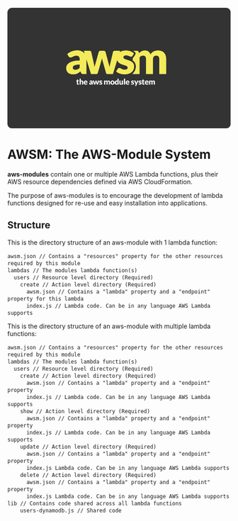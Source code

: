 ![AWSM logo aws modules lambda api gateway JAWS](awsm_logo.png)

AWSM: The AWS-Module System
=================================

**aws-modules** contain one or multiple AWS Lambda functions,
plus their AWS resource dependencies defined via AWS CloudFormation.

The purpose of aws-modules is to encourage the development of lambda functions
designed for re-use and easy installation into applications.

## Structure

This is the directory structure of an aws-module with 1 lambda function:

```
awsm.json // Contains a "resources" property for the other resources required by this module
lambdas // The modules lambda function(s)
  users // Resource level directory (Required)
    create // Action level directory (Required)
      awsm.json // Contains a "lambda" property and a "endpoint" property for this lambda
      index.js // Lambda code. Can be in any language AWS Lambda supports
```

This is the directory structure of an aws-module with multiple lambda functions:

```
awsm.json // Contains a "resources" property for the other resources required by this module
lambdas // The modules lambda function(s)
  users // Resource level directory (Required)
    create // Action level directory (Required)
      awsm.json // Contains a "lambda" property and a "endpoint" property
      index.js // Lambda code. Can be in any language AWS Lambda supports
    show // Action level directory (Required)
      awsm.json // Contains a "lambda" property and a "endpoint" property
      index.js // Lambda code. Can be in any language AWS Lambda supports
    update // Action level directory (Required)
      awsm.json // Contains a "lambda" property and a "endpoint" property
      index.js Lambda code. Can be in any language AWS Lambda supports
    delete // Action level directory (Required)
      awsm.json // Contains a "lambda" property and a "endpoint" property
      index.js Lambda code. Can be in any language AWS Lambda supports
lib // Contains code shared across all lambda functions
 	users-dynamodb.js // Shared code
```
